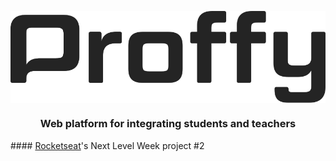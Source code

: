 <p align="center"><img style="display:block;text-align:center" src="web/src/assets/images/logo-black.svg"></p>
<h3 align="center">Web platform for integrating students and teachers</h3> 
#### <a href="https://rocketseat.com.br/">Rocketseat</a>'s Next Level Week project #2
